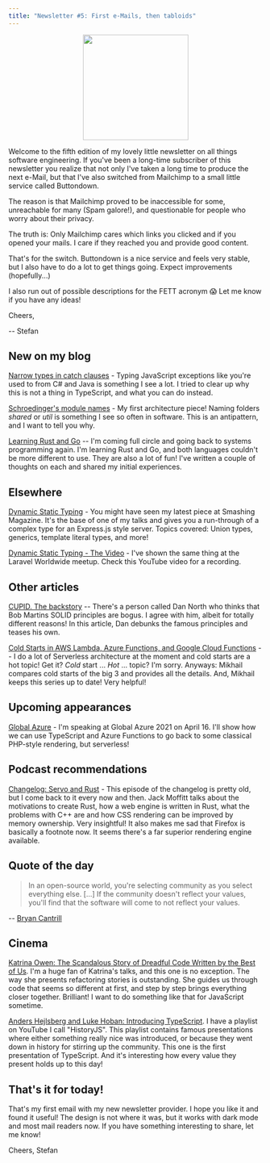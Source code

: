 ```yaml
---
title: "Newsletter #5: First e-Mails, then tabloids"
---
```

<div style="text-align:center;"><img src="https://fettblog.eu/wp-content/uploads/fett.png" width="209"/></div>

Welcome to the fifth edition of my lovely little newsletter on all things software engineering. If you've been a long-time subscriber of this newsletter you realize that not only I've taken a long time to produce the next e-Mail, but that I've also switched from Mailchimp to a small little service called Buttondown.

The reason is that Mailchimp proved to be inaccessible for some, unreachable for many (Spam galore!), and questionable for people who worry about their privacy.

The truth is: Only Mailchimp cares which links you clicked and if you opened your mails. I care if they reached you and provide good content. 

That's for the switch. Buttondown is a nice service and feels very stable, but I also have to do a lot to get things going. Expect improvements (hopefully...)

I also run out of possible descriptions for the FETT acronym 😱 Let me know if you have any ideas!

Cheers,

-- Stefan

## New on my blog

[Narrow types in catch clauses](https://fettblog.eu/typescript-typing-catch-clauses/) - Typing JavaScript exceptions like you're used to from C# and Java is something I see a lot. I tried to clear up why this is not a thing in TypeScript, and what you can do instead.

[Schroedinger's module names](https://fettblog.eu/schroedingers-architecture/) - My first architecture piece! Naming folders *shared* or *util* is something I see so often in software. This is an antipattern, and I want to tell you why.

[Learning Rust and Go](https://fettblog.eu/learning-rust-and-go/) -- I'm coming full circle and going back to systems programming again. I'm learning Rust and Go, and both languages couldn't be more different to use. They are also a lot of fun! I've written a couple of thoughts on each and shared my initial experiences.


## Elsewhere

[Dynamic Static Typing](https://www.smashingmagazine.com/2021/01/dynamic-static-typing-typescript/) - You might have seen my latest piece at Smashing Magazine. It's the base of one of my talks and gives you a run-through of a complex type for an Express.js style server. Topics covered: Union types, generics, template literal types, and more!

[Dynamic Static Typing - The Video](https://www.youtube.com/watch?v=r_Szttf9Qd0) - I've shown the same thing at the Laravel Worldwide meetup. Check this YouTube video for a recording.

## Other articles

[CUPID. The backstory](https://dannorth.net/2021/03/16/cupid-the-back-story/) -- There's a person called Dan North who thinks that Bob Martins SOLID principles are bogus. I agree with him, albeit for totally different reasons! In this article, Dan debunks the famous principles and teases his own.

[Cold Starts in AWS Lambda, Azure Functions, and Google Cloud Functions](https://mikhail.io/serverless/coldstarts/big3/) -- I do a lot of Serverless architecture at the moment and cold starts are a hot topic! Get it? *Cold* start ... *Hot* ... topic? I'm sorry. Anyways: Mikhail compares cold starts of the big 3 and provides all the details. And, Mikhail keeps this series up to date! Very helpful!


## Upcoming appearances

[Global Azure](https://globalazure.at/) - I'm speaking at Global Azure 2021 on April 16. I'll show how we can use TypeScript and Azure Functions to go back to some classical PHP-style rendering, but serverless!


## Podcast recommendations

[Changelog: Servo and Rust](https://changelog.com/podcast/228) - This episode of the changelog is pretty old, but I come back to it every now and then. Jack Moffitt talks about the motivations to create Rust, how a web engine is written in Rust, what the problems with C++ are and how CSS rendering can be improved by memory ownership. Very insightful! It also makes me sad that Firefox is basically a footnote now. It seems there's a far superior rendering engine available.

## Quote of the day

> In an open-source world, you're selecting community as you select everything else. [...] If the community doesn't reflect your values, you'll find that the software will come to not reflect your values.

-- [Bryan Cantrill](https://www.youtube.com/watch?v=2wZ1pCpJUIM)

## Cinema

[Katrina Owen: The Scandalous Story of Dreadful Code Written by the Best of Us](https://fettblog.eu/cinema/the-scandalous-story-of-dreadful-code-written-by-the-best-of-us/). I'm a huge fan of Katrina's talks, and this one is no exception. The way she presents refactoring stories is outstanding. She guides us through code that seems so different at first, and step by step brings everything closer together. Brilliant! I want to do something like that for JavaScript sometime.

[Anders Hejlsberg and Luke Hoban: Introducing TypeScript](https://www.youtube.com/watch?v=3UTIcQYQ8Rw). I have a playlist on YouTube I call "HistoryJS". This playlist contains famous presentations where either something really nice was introduced, or because they went down in history for stirring up the community. This one is the first presentation of TypeScript. And it's interesting how every value they present holds up to this day!

## That's it for today!

That's my first email with my new newsletter provider. I hope you like it and found it useful! The design is not where it was, but it works with dark mode and most mail readers now. If you have something interesting to share, let me know!

Cheers,
Stefan
